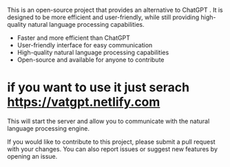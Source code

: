 



This is an open-source project that provides an alternative to ChatGPT . It is designed to be more efficient and user-friendly, while still providing high-quality natural language processing capabilities.



- Faster and more efficient than ChatGPT 
- User-friendly interface for easy communication
- High-quality natural language processing capabilities
- Open-source and available for anyone to contribute



# if you want to use it just serach https://vatgpt.netlify.com










This will start the server and allow you to communicate with the natural language processing engine.



If you would like to contribute to this project, please submit a pull request with your changes. You can also report issues or suggest new features by opening an issue.






